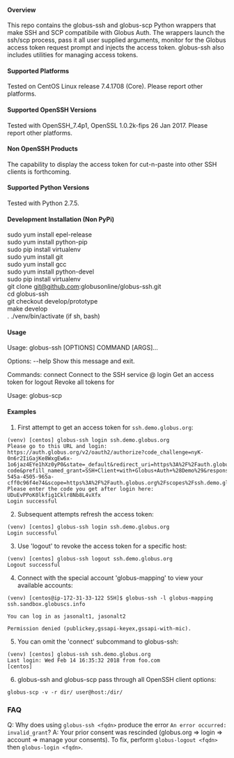 #### Overview
This repo contains the globus-ssh and globus-scp Python wrappers that make SSH and SCP compatibile with Globus Auth. The wrappers launch the ssh/scp process, pass it all user supplied arguments, monitor for the Globus access token request prompt and injects the access token. globus-ssh also includes utilities for managing access tokens.

#### Supported Platforms
Tested on CentOS Linux release 7.4.1708 (Core). Please report other platforms.

#### Supported OpenSSH Versions
Tested with OpenSSH_7.4p1, OpenSSL 1.0.2k-fips  26 Jan 2017. Please report other platforms.

#### Non OpenSSH Products
The capability to display the access token for cut-n-paste into other SSH clients is forthcoming.

#### Supported Python Versions
Tested with Python 2.7.5.

#### Development Installation (Non PyPi)
sudo yum install epel-release  
sudo yum install python-pip  
sudo pip install virtualenv  
sudo yum install git  
sudo yum install gcc  
sudo yum install python-devel  
sudo pip install virtualenv  
git clone git@github.com:globusonline/globus-ssh.git  
cd globus-ssh  
git checkout develop/prototype  
make develop  
. ./venv/bin/activate (if sh, bash)  

#### Usage
Usage: globus-ssh [OPTIONS] COMMAND [ARGS]...

Options:
  --help  Show this message and exit.

Commands:
  connect  Connect to the SSH service @ <fqdn>
  login    Get an access token for <fqdn>
  logout   Revoke all tokens for <fqdn>

Usage: globus-scp <OpenSSH scp args>

#### Examples
1. First attempt to get an access token for `ssh.demo.globus.org`: 
```
(venv) [centos] globus-ssh login ssh.demo.globus.org
Please go to this URL and login: https://auth.globus.org/v2/oauth2/authorize?code_challenge=nyK-0n6r2IiGajKe8WxgEw6x-1o6jaz4EYe1hXz0yP0&state=_default&redirect_uri=https%3A%2F%2Fauth.globus.org%2Fv2%2Fweb%2Fauth-code&prefill_named_grant=SSH+Client+with+Globus+Auth+%28Demo%29&response_type=code&client_id=892ee39b-545a-4505-965a-cff0c96f4e74&scope=https%3A%2F%2Fauth.globus.org%2Fscopes%2Fssh.demo.globus.org%2Fssh&code_challenge_method=S256&access_type=offline
Please enter the code you get after login here: UDuEvPPoK0lkfig1Cklr8Nb8L4vXfx
Login successful
```

2. Subsequent attempts refresh the access token:
```
(venv) [centos] globus-ssh login ssh.demo.globus.org
Login successful
```

3. Use 'logout' to revoke the access token for a specific host:
```
(venv) [centos] globus-ssh logout ssh.demo.globus.org
Logout successful
```

4. Connect with the special account 'globus-mapping' to view your available accounts:
```
(venv) [centos@ip-172-31-33-122 SSH]$ globus-ssh -l globus-mapping ssh.sandbox.globuscs.info

You can log in as jasonalt1, jasonalt2

Permission denied (publickey,gssapi-keyex,gssapi-with-mic).

```
5. You can omit the 'connect' subcommand to globus-ssh:
```
(venv) [centos] globus-ssh ssh.demo.globus.org
Last login: Wed Feb 14 16:35:32 2018 from foo.com
[centos] 
```

6. globus-ssh and globus-scp pass through all OpenSSH client options:
```
globus-scp -v -r dir/ user@host:/dir/
```

### FAQ
Q: Why does using `globus-ssh <fqdn>` produce the error `An error occurred: invalid_grant`?
A: Your prior consent was rescinded (globus.org => login => account => manage your consents). To fix, perform
`globus-logout <fqdn>` then `globus-login <fqdn>`.
